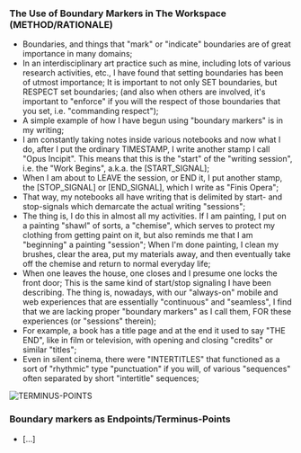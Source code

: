 ### The Use of Boundary Markers in The Workspace (METHOD/RATIONALE)
* Boundaries, and things that "mark" or "indicate" boundaries are of great importance in many domains;
* In an interdisciplinary art practice such as mine, including lots of various research activities, etc., I have found that setting boundaries has been of utmost importance; It is important to not only SET boundaries, but RESPECT set boundaries; (and also when others are involved, it's important to "enforce" if you will the respect of those boundaries that you set, i.e. "commanding respect");
* A simple example of how I have begun using "boundary markers" is in my writing;
* I am constantly taking notes inside various notebooks and now what I do, after I put the ordinary TIMESTAMP, I write another stamp I call "Opus Incipit". This means that this is the "start" of the "writing session", i.e. the "Work Begins", a.k.a. the [START_SIGNAL];
* When I am about to LEAVE the session, or END it, I put another stamp, the [STOP_SIGNAL] or [END_SIGNAL], which I write as "Finis Opera";
* That way, my notebooks all have writing that is delimited by start- and stop-signals which demarcate the actual writing "sessions";
* The thing is, I do this in almost all my activities. If I am painting, I put on a painting "shawl" of sorts, a "chemise", which serves to protect my clothing from getting paint on it, but also reminds me that I am "beginning" a painting "session"; When I'm done painting, I clean my brushes, clear the area, put my materials away, and then eventually take off the chemise and return to normal everyday life;
* When one leaves the house, one closes and I presume one locks the front door; This is the same kind of start/stop signaling I have been describing. The thing is, nowadays, with our "always-on" mobile and web experiences that are essentially "continuous" and "seamless", I find that we are lacking proper "boundary markers" as I call them, FOR these experiences (or "sessions" therein);
* For example, a book has a title page and at the end it used to say "THE END", like in film or television, with opening and closing "credits" or similar "titles";
* Even in silent cinema, there were "INTERTITLES" that functioned as a sort of "rhythmic" type "punctuation" if you will, of various "sequences" often separated by short "intertitle" sequences;

![TERMINUS-POINTS](https://historiotheque.files.wordpress.com/2016/09/terminus_points_28sep16a-16h29.jpg)
### Boundary markers as Endpoints/Terminus-Points
* [...]
